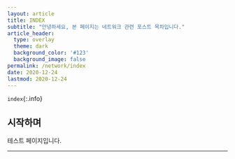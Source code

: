 ```yaml
---
layout: article
title: INDEX
subtitle: "안녕하세요, 본 페이지는 네트워크 관련 포스트 목차입니다."
article_header:
  type: overlay
  theme: dark
  background_color: '#123'
  background_image: false
permalink: /network/index
date: 2020-12-24
lastmod: 2020-12-24
---
```


`index`{:.info}

## 시작하며

테스트 페이지입니다.

---

